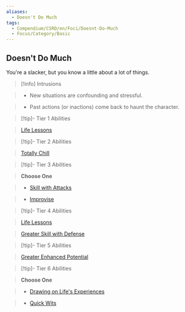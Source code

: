 ```yaml
---
aliases:
  - Doesn't Do Much
tags:
  - Compendium/CSRD/en/Foci/Doesnt-Do-Much
  - Focus/Category/Basic
---
```

    
      
## Doesn't Do Much      
You're a slacker, but you know a little about a lot of things.      
    
>[!info] Intrusions      
>- New situations are confounding and stressful.      
>- Past actions (or inactions) come back to haunt the character.      
    
    
>[!tip]- Tier 1 Abilities      
> [Life Lessons](Life-Lessons.md)      
    
    
>[!tip]- Tier 2 Abilities      
> [Totally Chill](Totally-Chill.md)      
    
    
>[!tip]- Tier 3 Abilities      
> **Choose One**      
>- [Skill with Attacks](Skill-With-Attacks.md)      
>- [Improvise](Improvise.md#)      
    
    
>[!tip]- Tier 4 Abilities      
> [Life Lessons](Life-Lessons.md)      
> [Greater Skill with Defense](Greater-Skill-With-Defense.md)      
    
    
>[!tip]- Tier 5 Abilities      
> [Greater Enhanced Potential](Greater-Enhanced-Potential.md)      
    
    
>[!tip]- Tier 6 Abilities      
> **Choose One**      
>- [Drawing on Life's Experiences](Drawing-on-Life's-Experiences.md)      
>- [Quick Wits](Quick-Wits.md)